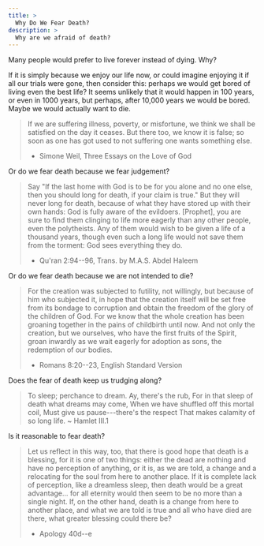 ```yaml
---
title: >
  Why Do We Fear Death?
description: >
  Why are we afraid of death?
---
```


Many people would prefer to live forever instead of dying. Why?

If it is simply because we enjoy our life now, or could imagine enjoying it if all our trials were gone, then consider this: perhaps we would get bored of living even the best life? It seems unlikely that it would happen in 100 years, or even in 1000 years, but perhaps, after 10,000 years we would be bored.  Maybe we would actually want to die.

> If we are suffering illness, poverty, or misfortune, we think we shall be satisfied on the day it ceases. But there too, we know it is false; so soon as one has got used to not suffering one wants something else.
> - Simone Weil, Three Essays on the Love of God

Or do we fear death because we fear judgement?

> Say "If the last home with God is to be for you alone and no one else, then you should long for death, if your claim is true."  But they will never long for death, because of what they have stored up with their own hands: God is fully aware of the evildoers.  [Prophet], you are sure to find them clinging to life more eagerly than any other people, even the polytheists.  Any of them would wish to be given a life of a thousand years, though even such a long life would not save them from the torment: God sees everything they do.
> - Qu'ran 2:94--96, Trans. by M.A.S. Abdel Haleem

Or do we fear death because we are not intended to die?

> For the creation was subjected to futility, not willingly, but because of him who subjected it, in hope that the creation itself will be set free from its bondage to corruption and obtain the freedom of the glory of the children of God.  For we know that the whole creation has been groaning together in the pains of childbirth until now.  And not only the creation, but we ourselves, who have the first fruits of the Spirit, groan inwardly as we wait eagerly for adoption as sons, the redemption of our bodies.
> - Romans 8:20--23, English Standard Version

Does the fear of death keep us trudging along?

> To sleep; perchance to dream. Ay, there's the rub,
> For in that sleep of death what dreams may come,
> When we have shuffled off this mortal coil,
> Must give us pause---there's the respect
> That makes calamity of so long life.
> ~ Hamlet III.1

Is it reasonable to fear death?

> Let us reflect in this way, too, that there is good hope that death is a blessing, for it is one of two things: either the dead are nothing and have no perception of anything, or it is, as we are told, a change and a relocating for the soul from here to another place. If it is complete lack of perception, like a dreamless sleep, then death would be a great advantage... for all eternity would then seem to be no more than a single night. If, on the other hand, death is a change from here to another place, and what we are told is true and all who have died are there, what greater blessing could there be?
> - Apology 40d--e
